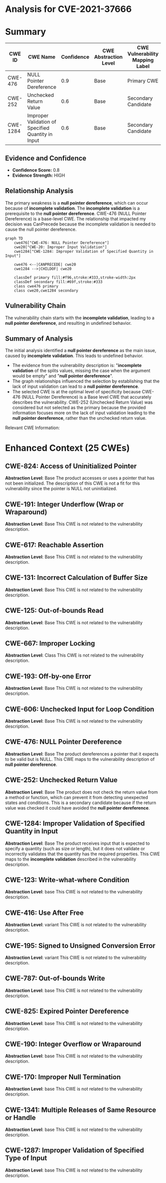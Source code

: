 # Analysis for CVE-2021-37666

# Summary
| CWE ID  | CWE Name                                                | Confidence | CWE Abstraction Level | CWE Vulnerability Mapping Label | CWE-Vulnerability Mapping Notes |
|---------|---------------------------------------------------------|------------|-----------------------|---------------------------------|---------------------------------|
| CWE-476 | NULL Pointer Dereference                                | 0.9        | Base                  | Primary CWE                      | Allowed                         |
| CWE-252 | Unchecked Return Value                                  | 0.6        | Base                  | Secondary Candidate             | Allowed                         |
| CWE-1284 | Improper Validation of Specified Quantity in Input     | 0.6        | Base                  | Secondary Candidate             | Allowed                         |

## Evidence and Confidence

*   **Confidence Score:** 0.8
*   **Evidence Strength:** HIGH

## Relationship Analysis
The primary weakness is a **null pointer dereference**, which can occur because of **incomplete validation**. The **incomplete validation** is a prerequisite to the **null pointer dereference**. CWE-476 (NULL Pointer Dereference) is a base-level CWE. The relationship that impacted my decision was CanPrecede because the incomplete validation is needed to cause the null pointer dereference.

```mermaid
graph TD
    cwe476["CWE-476: NULL Pointer Dereference"]
    cwe20["CWE-20: Improper Input Validation"]
    cwe1284["CWE-1284: Improper Validation of Specified Quantity in Input"]

    cwe476 <--|CANPRECEDE| cwe20
    cwe1284 -->|CHILDOF| cwe20

    classDef primary fill:#f96,stroke:#333,stroke-width:2px
    classDef secondary fill:#69f,stroke:#333
    class cwe476 primary
    class cwe20,cwe1284 secondary
```

## Vulnerability Chain
The vulnerability chain starts with the **incomplete validation**, leading to a **null pointer dereference**, and resulting in undefined behavior.

## Summary of Analysis
The initial analysis identified a **null pointer dereference** as the main issue, caused by **incomplete validation**. This leads to undefined behavior.

*   The evidence from the vulnerability description is: "**incomplete validation** of the splits values, missing the case when the argument would be empty" and "**null pointer dereference**".
*   The graph relationships influenced the selection by establishing that the lack of input validation can lead to a **null pointer dereference**.
*   The selected CWE is at the optimal level of specificity because CWE-476 (NULL Pointer Dereference) is a Base level CWE that accurately describes the vulnerability. CWE-252 (Unchecked Return Value) was considered but not selected as the primary because the provided information focuses more on the lack of input validation leading to the **null pointer dereference**, rather than the unchecked return value.

Relevant CWE Information:

# Enhanced Context (25 CWEs)

## CWE-824: Access of Uninitialized Pointer
**Abstraction Level**: Base
The product accesses or uses a pointer that has not been initialized. The description of this CWE is not a fit for this vulnerability since the pointer is NULL not uninitialized.

## CWE-191: Integer Underflow (Wrap or Wraparound)
**Abstraction Level**: Base
This CWE is not related to the vulnerability description.

## CWE-617: Reachable Assertion
**Abstraction Level**: Base
This CWE is not related to the vulnerability description.

## CWE-131: Incorrect Calculation of Buffer Size
**Abstraction Level**: Base
This CWE is not related to the vulnerability description.

## CWE-125: Out-of-bounds Read
**Abstraction Level**: Base
This CWE is not related to the vulnerability description.

## CWE-667: Improper Locking
**Abstraction Level**: Class
This CWE is not related to the vulnerability description.

## CWE-193: Off-by-one Error
**Abstraction Level**: Base
This CWE is not related to the vulnerability description.

## CWE-606: Unchecked Input for Loop Condition
**Abstraction Level**: Base
This CWE is not related to the vulnerability description.

## CWE-476: NULL Pointer Dereference
**Abstraction Level**: Base
The product dereferences a pointer that it expects to be valid but is NULL. This CWE maps to the vulnerability description of **null pointer dereference**.

## CWE-252: Unchecked Return Value
**Abstraction Level**: Base
The product does not check the return value from a method or function, which can prevent it from detecting unexpected states and conditions. This is a secondary candidate because if the return value was checked it could have avoided the **null pointer dereference**.

## CWE-1284: Improper Validation of Specified Quantity in Input
**Abstraction Level**: Base
The product receives input that is expected to specify a quantity (such as size or length), but it does not validate or incorrectly validates that the quantity has the required properties. This CWE maps to the **incomplete validation** described in the vulnerability description.

## CWE-123: Write-what-where Condition
**Abstraction Level**: base
This CWE is not related to the vulnerability description.

## CWE-416: Use After Free
**Abstraction Level**: variant
This CWE is not related to the vulnerability description.

## CWE-195: Signed to Unsigned Conversion Error
**Abstraction Level**: variant
This CWE is not related to the vulnerability description.

## CWE-787: Out-of-bounds Write
**Abstraction Level**: base
This CWE is not related to the vulnerability description.

## CWE-825: Expired Pointer Dereference
**Abstraction Level**: base
This CWE is not related to the vulnerability description.

## CWE-190: Integer Overflow or Wraparound
**Abstraction Level**: base
This CWE is not related to the vulnerability description.

## CWE-170: Improper Null Termination
**Abstraction Level**: base
This CWE is not related to the vulnerability description.

## CWE-1341: Multiple Releases of Same Resource or Handle
**Abstraction Level**: base
This CWE is not related to the vulnerability description.

## CWE-1287: Improper Validation of Specified Type of Input
**Abstraction Level**: base
This CWE is not related to the vulnerability description.